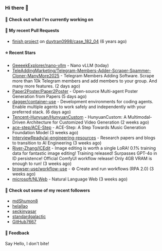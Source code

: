 ### Hi there 👋

#### 👷 Check out what I'm currently working on

#### 🔨 My recent Pull Requests

- [finish project](https://github.com/duytran0998/case_182_04/pull/1) on [duytran0998/case_182_04](https://github.com/duytran0998/case_182_04) (6 years ago)

#### ⭐ Recent Stars

- [GeeeekExplorer/nano-vllm](https://github.com/GeeeekExplorer/nano-vllm) - Nano vLLM (today)
- [TeleAddingMarketing/Telegram-Members-Adder-Scraper-Spammer-Cloner-ManyMore2025](https://github.com/TeleAddingMarketing/Telegram-Members-Adder-Scraper-Spammer-Cloner-ManyMore2025) - Telegram Members Adding Software. Scrape more than 10k Telegram members and add members to your group. And many more features. (2 days ago)
- [Paper2Poster/Paper2Poster](https://github.com/Paper2Poster/Paper2Poster) - Open-source Multi-agent Poster Generation from Papers (5 days ago)
- [dagger/container-use](https://github.com/dagger/container-use) - Development environments for coding agents. Enable multiple agents to work safely and independently with your preferred stack. (6 days ago)
- [Tencent-Hunyuan/HunyuanCustom](https://github.com/Tencent-Hunyuan/HunyuanCustom) - HunyuanCustom: A Multimodal-Driven Architecture for Customized Video Generation (2 weeks ago)
- [ace-step/ACE-Step](https://github.com/ace-step/ACE-Step) - ACE-Step: A Step Towards Music Generation Foundation Model (3 weeks ago)
- [InterviewReady/ai-engineering-resources](https://github.com/InterviewReady/ai-engineering-resources) - Research papers and blogs to transition to AI Engineering (3 weeks ago)
- [River-Zhang/ICEdit](https://github.com/River-Zhang/ICEdit) - Image editing is worth a single LoRA! 0.1% training data for fantastic image editing! Training released! Surpasses GPT-4o in ID persistence! Official ComfyUI workflow release! Only 4GB VRAM is enough to run!  (3 weeks ago)
- [browser-use/workflow-use](https://github.com/browser-use/workflow-use) - ⚙️ Create and run workflows (RPA 2.0) (3 weeks ago)
- [microsoft/NLWeb](https://github.com/microsoft/NLWeb) - Natural Language Web (3 weeks ago)

#### 👯 Check out some of my recent followers

- [mdShumon8](https://github.com/mdShumon8)
- [helallao](https://github.com/helallao)
- [seckinyasar](https://github.com/seckinyasar)
- [standardgalactic](https://github.com/standardgalactic)
- [GitHub7667](https://github.com/GitHub7667)

#### 💬 Feedback

Say Hello, I don't bite!